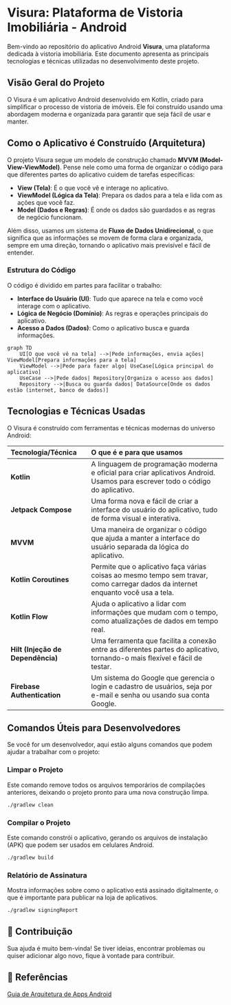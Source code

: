 # Visura: Plataforma de Vistoria Imobiliária - Android

Bem-vindo ao repositório do aplicativo Android **Visura**, uma plataforma dedicada à vistoria imobiliária. Este documento apresenta as principais tecnologias e técnicas utilizadas no desenvolvimento deste projeto.

##  Visão Geral do Projeto

O Visura é um aplicativo Android desenvolvido em Kotlin, criado para simplificar o processo de vistoria de imóveis. Ele foi construído usando uma abordagem moderna e organizada para garantir que seja fácil de usar e manter.

## Como o Aplicativo é Construído (Arquitetura)

O projeto Visura segue um modelo de construção chamado **MVVM (Model-View-ViewModel)**. Pense nele como uma forma de organizar o código para que diferentes partes do aplicativo cuidem de tarefas específicas:

-   **View (Tela)**: É o que você vê e interage no aplicativo.
-   **ViewModel (Lógica da Tela)**: Prepara os dados para a tela e lida com as ações que você faz.
-   **Model (Dados e Regras)**: É onde os dados são guardados e as regras de negócio funcionam.

Além disso, usamos um sistema de **Fluxo de Dados Unidirecional**, o que significa que as informações se movem de forma clara e organizada, sempre em uma direção, tornando o aplicativo mais previsível e fácil de entender.

### Estrutura do Código

O código é dividido em partes para facilitar o trabalho:

-   **Interface do Usuário (UI)**: Tudo que aparece na tela e como você interage com o aplicativo.
-   **Lógica de Negócio (Domínio)**: As regras e operações principais do aplicativo.
-   **Acesso a Dados (Dados)**: Como o aplicativo busca e guarda informações.

```mermaid
graph TD
    UI[O que você vê na tela] -->|Pede informações, envia ações| ViewModel[Prepara informações para a tela]
    ViewModel -->|Pede para fazer algo| UseCase[Lógica principal do aplicativo]
    UseCase -->|Pede dados| Repository[Organiza o acesso aos dados]
    Repository -->|Busca ou guarda dados| DataSource[Onde os dados estão (internet, banco de dados)]
```

## Tecnologias e Técnicas Usadas

O Visura é construído com ferramentas e técnicas modernas do universo Android:

| Tecnologia/Técnica | O que é e para que usamos |
| :--- | :--- |
| **Kotlin** | A linguagem de programação moderna e oficial para criar aplicativos Android. Usamos para escrever todo o código do aplicativo. |
| **Jetpack Compose** | Uma forma nova e fácil de criar a interface do usuário do aplicativo, tudo de forma visual e interativa. |
| **MVVM** | Uma maneira de organizar o código que ajuda a manter a interface do usuário separada da lógica do aplicativo. |
| **Kotlin Coroutines** | Permite que o aplicativo faça várias coisas ao mesmo tempo sem travar, como carregar dados da internet enquanto você usa a tela. |
| **Kotlin Flow** | Ajuda o aplicativo a lidar com informações que mudam com o tempo, como atualizações de dados em tempo real. |
| **Hilt (Injeção de Dependência)** | Uma ferramenta que facilita a conexão entre as diferentes partes do aplicativo, tornando-o mais flexível e fácil de testar. |
| **Firebase Authentication** | Um sistema do Google que gerencia o login e cadastro de usuários, seja por e-mail e senha ou usando sua conta Google. |

## Comandos Úteis para Desenvolvedores

Se você for um desenvolvedor, aqui estão alguns comandos que podem ajudar a trabalhar com o projeto:

### Limpar o Projeto
Este comando remove todos os arquivos temporários de compilações anteriores, deixando o projeto pronto para uma nova construção limpa.
```bash
./gradlew clean
```

### Compilar o Projeto
Este comando constrói o aplicativo, gerando os arquivos de instalação (APK) que podem ser usados em celulares Android.
```bash
./gradlew build
```

### Relatório de Assinatura
Mostra informações sobre como o aplicativo está assinado digitalmente, o que é importante para publicar na loja de aplicativos.
```bash
./gradlew signingReport
```

## 🤝 Contribuição

Sua ajuda é muito bem-vinda! Se tiver ideias, encontrar problemas ou quiser adicionar algo novo, fique à vontade para contribuir.


## 🔗 Referências
[Guia de Arquitetura de Apps Android](https://developer.android.com/topic/architecture)